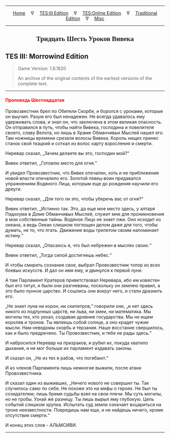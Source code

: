 
---

<!-- Jekyll Page Links -->

<center>
<a href="../../../../index.html">Home</a>
&emsp;&nabla;&emsp;
<a href="../../../index-tes3.html">TES:III Edition</a>
&emsp;&nabla;&emsp;
<a href="../../../index-teso.html">TES:Online Edition</a>
&emsp;&nabla;&emsp;
<a href="../../../index-traditional.html">Traditional Edition</a>
&emsp;&nabla;&emsp;
<a href="../../../index-misc.html">Misc</a>
</center>

<!-- Markdown Body Below: -->

---

<center>
<h2><span style="font-family:Georgia">Тридцать Шесть Уроков Вивека</span></h2>
</center>

## TES III: Morrowind Edition

> Game Version: 1.6.1820
>
> An archive of the original contents of the earliest versions of the complete text.

---

#### <span style="color:red">Проповедь Шестнадцатая</span>

Провозвестник брел по Обители Скорби, и боролся с уроками, которые он выучил. Разум его был ненадежен. Не всегда удавалось ему удерживать слова, и знал он, что заключена в этом великая опасность. Он отправился в путь, чтобы найти Вивека, господина и повелителя своего, славу Велота, но лишь в Храме Обманчивых Мыслей нашел его. Там ножницы времени срезали волосы Вивека. Король нищих принес станок свой ткацкий и соткал из волос карту взросления и смерти.

Неревар сказал, „Зачем делаете вы это, господин мой?“

Вивек ответил, „Готовлю место для огня.“

И увидел Провозвестник, что Вивек опечален, хоть и не приближение новой власти опечалило его. Золотой певец-воин предавался упражнениям Водяного Лица, которым еще до рождения научили его дреуги.

Неревар сказал, „Для того ли это, чтобы уберечь вас от огня?“

Вивек ответил, „Истинно так. Это, да еще мое место здесь, у алтаря Пэдхоума в Доме Обманчивых Мыслей, служит мне для проникновения в мои собственные тайны. Водяное Лицо не знает лжи. Оно исходит из океана, а ведь Океан слишком поглощен делом даже для того, чтобы думать, не то, что лгать. Движение воды трепетом своим напоминает истину.“

Неревар сказал, „Опасаюсь я, что был небрежен в мыслях своих.“

Вивек ответил, „Тогда силой достигнешь небес.“

И чтобы смирить сознание свое, выбрал Провозвестник топор из всех боевых искусств. И дал он имя ему, и двинулся к первой луне.

А там Парламент Кратеров приветствовал Неревара, ибо им известен был его титул, и были они разгневаны, поскольку он землею правил, а это было лунное царство. И сошлись они вокруг него, и стали дразнить его.

„Не знает луна ни корон, ни скипетров,“ говорили они, „и нет здесь никого из подлунных царств, ни льва, ни змеи, ни математика. Мы могилы тех, кто уехал, создавая древние государства. Мы не ищем королев и тронов. Ты являешь собой солнце, а оно крадет чужие мысли. Нам неведомы скорбь и терзания. Наше восстание свершилось, как и было предречено. Ты Провозвестник, и тебе не рады здесь.“

И набросился Неревар на призраков, и рубил их, покуда хватило дыхания, и не мог больше их парламент издавать законы.

И сказал он, „Не из тех я рабов, что погибают.“

И из членов Парламента лишь немногие выжили, после атаки Провозвестника.

И сказал один из выживших, „Ничего нового не совершил ты. Так случилось само по себе. Не похоже это на мифы о героях. Не был ты созидателем; лишь бремя судьбы взял на свои плечи. Мы суть могилы, но не гробы. Узнай же разницу. Ты лишь вырыл яму глубокую. Цепь событий слишком хрупка. Испытать суд земли означает воцариться на троне неизвестности. Повредишь нам еще, и не найдешь ничего, кроме отсутствия смерти.“

И конец этих слов - АЛЬМСИВИ.

---
